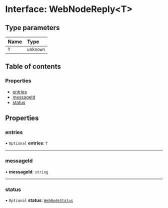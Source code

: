 # Interface: WebNodeReply<T\>

## Type parameters

| Name | Type |
| :------ | :------ |
| `T` | `unknown` |

## Table of contents

### Properties

- [entries](WebNodeReply.md#entries)
- [messageId](WebNodeReply.md#messageid)
- [status](WebNodeReply.md#status)

## Properties

### entries

• `Optional` **entries**: `T`

___

### messageId

• **messageId**: `string`

___

### status

• `Optional` **status**: [`WebNodeStatus`](WebNodeStatus.md)
